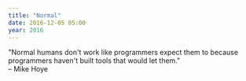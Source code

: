 ```yaml
---
title: "Normal"
date: 2016-12-05 05:00
year: 2016
---
```


<p>
  "Normal humans don't work like programmers expect them to because programmers haven't built tools that would let them."
  <br>
  – Mike Hoye
</p>
